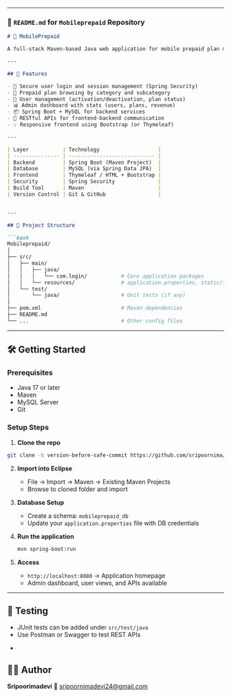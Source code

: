 
---

### 📄 `README.md` for `Mobileprepaid` Repository

````markdown
# 📱 MobilePrepaid

A full-stack Maven-based Java web application for mobile prepaid plan management. This project includes user authentication, plan browsing, admin dashboard, and transaction history management.

---

## 🚀 Features

- 🔐 Secure user login and session management (Spring Security)
- 📱 Prepaid plan browsing by category and subcategory
- 👤 User management (activation/deactivation, plan status)
- 📊 Admin dashboard with stats (users, plans, revenue)
- 📦 Spring Boot + MySQL for backend services
- 🧩 RESTful APIs for frontend-backend communication
- 💡 Responsive frontend using Bootstrap (or Thymeleaf)

---

| Layer           | Technology                   |
| --------------- | ---------------------------- |
| Backend         | Spring Boot (Maven Project)  |
| Database        | MySQL (via Spring Data JPA)  |
| Frontend        | Thymeleaf / HTML + Bootstrap |
| Security        | Spring Security              |
| Build Tool      | Maven                        |
| Version Control | Git & GitHub                 |


---

## 📂 Project Structure

```bash
Mobileprepaid/
│
├── src/
│   ├── main/
│   │   ├── java/
│   │   │   └── com.login/           # Core application packages
│   │   └── resources/               # application.properties, static/templates
│   └── test/
│       └── java/                    # Unit tests (if any)
│
├── pom.xml                          # Maven dependencies
├── README.md
└── ...                              # Other config files
````

---

## 🛠️ Getting Started

### Prerequisites

* Java 17 or later
* Maven
* MySQL Server
* Git

### Setup Steps

1. **Clone the repo**

```bash
git clone -b version-before-safe-commit https://github.com/sripoornima/Mobileprepaid.git
```

2. **Import into Eclipse**

   * File → Import → Maven → Existing Maven Projects
   * Browse to cloned folder and import

3. **Database Setup**

   * Create a schema: `mobileprepaid_db`
   * Update your `application.properties` file with DB credentials

4. **Run the application**

   ```bash
   mvn spring-boot:run
   ```

5. **Access**

   * `http://localhost:8080` → Application homepage
   * Admin dashboard, user views, and APIs available

---

## 🧪 Testing

* JUnit tests can be added under `src/test/java`
* Use Postman or Swagger to test REST APIs

-

## 👩‍💻 Author

**Sripoorimadevi**
📧 [sripoornimadevi24@gmail.com](mailto:sripoornimadevi24@gmail.com)


```


